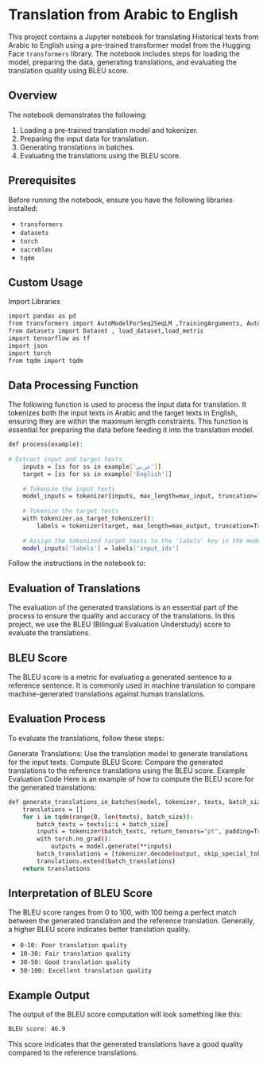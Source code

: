 # Translation from Arabic to English

This project contains a Jupyter notebook for translating Historical texts from Arabic to English using a pre-trained transformer model from the Hugging Face `transformers` library. The notebook includes steps for loading the model, preparing the data, generating translations, and evaluating the translation quality using BLEU score.

## Overview

The notebook demonstrates the following:

1. Loading a pre-trained translation model and tokenizer.
2. Preparing the input data for translation.
3. Generating translations in batches.
4. Evaluating the translations using the BLEU score.

## Prerequisites

Before running the notebook, ensure you have the following libraries installed:

- `transformers`
- `datasets`
- `torch`
- `sacrebleu`
- `tqdm`

## Custom Usage

Import Libraries

```bash
import pandas as pd
from transformers import AutoModelForSeq2SeqLM ,TrainingArguments, AutoTokenizer , DataCollatorForSeq2Seq,Seq2SeqTrainer , Trainer , MarianMTModel, MarianTokenizer
from datasets import Dataset , load_dataset,load_metric
import tensorflow as tf
import json
import torch
from tqdm import tqdm
```


## Data Processing Function
The following function is used to process the input data for translation. It tokenizes both the input texts in Arabic and the target texts in English, ensuring they are within the maximum length constraints. This function is essential for preparing the data before feeding it into the translation model.

```bash
def process(example):
  
# Extract input and target texts
    inputs = [ss for ss in example['عربي']]
    target = [ss for ss in example['English']]
    
    # Tokenize the input texts
    model_inputs = tokenizer(inputs, max_length=max_input, truncation=True)
    
    # Tokenize the target texts
    with tokenizer.as_target_tokenizer():
        labels = tokenizer(target, max_length=max_output, truncation=True)
    
    # Assign the tokenized target texts to the 'labels' key in the model inputs
    model_inputs['labels'] = labels['input_ids']
```


Follow the instructions in the notebook to:

## Evaluation of Translations
The evaluation of the generated translations is an essential part of the process to ensure the quality and accuracy of the translations. In this project, we use the BLEU (Bilingual Evaluation Understudy) score to evaluate the translations.

## BLEU Score
The BLEU score is a metric for evaluating a generated sentence to a reference sentence. It is commonly used in machine translation to compare machine-generated translations against human translations.

## Evaluation Process
To evaluate the translations, follow these steps:

Generate Translations: Use the translation model to generate translations for the input texts.
Compute BLEU Score: Compare the generated translations to the reference translations using the BLEU score.
Example Evaluation Code
Here is an example of how to compute the BLEU score for the generated translations:

```bash
def generate_translations_in_batches(model, tokenizer, texts, batch_size=32, max_length=256):
    translations = []
    for i in tqdm(range(0, len(texts), batch_size)):
        batch_texts = texts[i:i + batch_size]
        inputs = tokenizer(batch_texts, return_tensors="pt", padding=True, truncation=True, max_length=max_length).to(device)
        with torch.no_grad():
            outputs = model.generate(**inputs)
        batch_translations = [tokenizer.decode(output, skip_special_tokens=True) for output in outputs]
        translations.extend(batch_translations)
    return translations
```



## Interpretation of BLEU Score
The BLEU score ranges from 0 to 100, with 100 being a perfect match between the generated translation and the reference translation. Generally, a higher BLEU score indicates better translation quality.

- `0-10: Poor translation quality`
- `10-30: Fair translation quality`
- `30-50: Good translation quality`
- `50-100: Excellent translation quality`

## Example Output
The output of the BLEU score computation will look something like this:
```bash
BLEU score: 46.9
```
This score indicates that the generated translations have a good quality compared to the reference translations.
